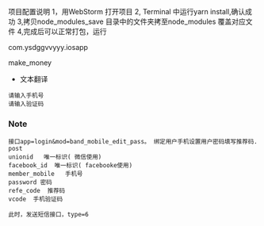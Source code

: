 项目配置说明
1，用WebStorm 打开项目
2, Terminal 中运行yarn install,确认成功
3,拷贝node_modules_save 目录中的文件夹拷至node_modules 覆盖对应文件
4,完成后可以正常打包，运行


com.ysdggvvyyy.iosapp

make_money

* 文本翻译
```
请输入手机号
请输入验证码
```

### Note
```$xslt
接口app=login&mod=band_mobile_edit_pass。 绑定用户手机设置用户密码填写推荐码. post
unionid   唯一标识( 微信使用)
facebook_id  唯一标识( facebooke使用)
member_mobile   手机号
password 密码
refe_code  推荐码
vcode  手机验证码

此时，发送短信接口，type=6
```



